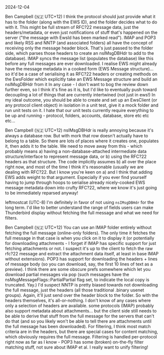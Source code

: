 2024-12-04

Ben Campbell (🇳🇿 UTC+12)
I think the protocol should just provide what it has to the folder (along with the EWS ID), and the folder decides what to do with it. This might be full stream of RFC?22 message data, just the headers/metadata, or even just notifications of stuff that's happened on the server ("the message with EwsId <foo> has been marked read").
IMAP and POP3 and likely RSS and NNTP (and associated folders) all have the concept of receiving only the message header block. That's just passed to the folder side, which parses those headers to create an nsIMsgDBHdr to add to the database). IMAP syncs the message list (populates the database) like this before any full messages are ever downloaded.
I realise EWS might already have the message metadata in a cooked form (EWS Message structure)... so it'd be a case of serialising it as RFC?22 headers or creating methods on the EwsFolder which explicitly take an EWS Message structure and build an nsIMsgDBHdr from it
In any case - I don't want to bog the review down further even, so I think it's fine as it is, but I'd like to eventually push toward decoupling a lot of things that are currently intertwined (not just in ews!)
In my ideal outcome, you should be able to create and set up an EwsClient (or any protocol client object) in isolation in a unit test, give it a mock folder and run unit tests on it. I hate that our unit tests currently require everything to be up and running - protocol, folders, accounts, database, store etc etc etc...

Ben Campbell (🇳🇿 UTC+12)
nsIMsgDBHdr is really annoying because it's always a database row. But with mork that row doesn't actually have to belong to a table.
So there are lots of places where it creates one, populates it, then adds it to the table.
We need to move away from this - which probably means a) having a non-database-attached intermediate data structure/interface to represent message data, or b) using the RFC?22 headers as that structure. The code implicitly assumes b) all over the place right now, and most of the time I think it's reasonable (usually we are dealing with RFC?22.
But I know you're keen on a) and I think that adding EWS adds weight to that argument. Especially if you ever find yourself having to jump through hoops to serialise already nicely-cooked EWS message metadata down into crufty RFC?22, where we know it's just going to be immediately reparsed anyway!

leftmostcat (UTC-8)
I'm definitely in favor of not using `nsIMsgDBHdr` for the long term. I'd like to better understand the range of fields users can make Thunderbird display without fetching the full message and what we need for filters.

Ben Campbell (🇳🇿 UTC+12)
You can use an IMAP folder entirely without fetching the full message (online-only folders). The only time it fetches the full message in that case is when you click on it to display it (or potentially for downloading attachments - I forget if IMAP has specific support for just fetching attachments or not. I suspect it's up to the client to fetch the raw rfc?22 message and extract the attachment data itself, at least in base IMAP without extensions).
POP3 has support for downloading the headers + <N> lines of message body (so you can download, say, the first 10 lines of text as a preview). I think there are some obscure prefs somewhere which let you download partial messages via pop (such messages have the nsMsgMessageFlags::PartialPartial flag set, to indicate the local copy is truncated. Yay.)
I'd suspect NNTP is pretty biased towards not downloading the full message, just the headers (all those traditional .binary usenet groups). Again, it'll just send over the header block to the folder.
So with the headers themselves, it's all-or-nothing. I don't know of any cases where only a selection of headers are available.
some protocols (IMAP) probably also support metadata about attachments... but the client side still needs to be able to derive that stuff from the full message for the servers that can't do that (and so you likely won't be able to tell there are attachments until the full message has been downloaded).
For filtering, I think most match criteria are in the headers, but there are special cases for content matching, which obviously requires the full message. Filtering is handled per-protocol right now as far as I know - POP3 has some (broken) on-the-fly filter matching stuff, not sure about IMAP et al. I really want to unify filtering!

